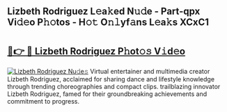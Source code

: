 ## Lizbeth Rodriguez L𝚎a𝚔ed N𝚞𝚍e - Part-qpx Vi𝚍𝚎o P𝚑𝚘tos - H𝚘𝚝 O𝚗𝚕yf𝚊ns L𝚎a𝚔s XCxC1

# <h2><a href="http://kf6um5.oniu.top/?m=Lizbeth+Rodriguez">🔗👉 🔴 Lizbeth Rodriguez P𝚑ot𝚘𝚜 V𝚒d𝚎o</a></h2>

[![Lizbeth Rodriguez Nu𝚍e𝚜](https://i.imgur.com/0qMVB7G.gif)](http://kf6um5.oniu.top/?m=Lizbeth+Rodriguez)
Virtual entertainer and multimedia creator Lizbeth Rodriguez, acclaimed for sharing dance and lifestyle knowledge through trending choreographies and compact clips. trailblazing innovator Lizbeth Rodriguez, famed for their groundbreaking achievements and commitment to progress.  
